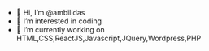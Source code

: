 - 👋 Hi, I’m @ambilidas
- 👀 I’m interested in coding
- 🌱 I’m currently working on HTML,CSS,ReactJS,Javascript,JQuery,Wordpress,PHP



<!---
ambilidas/ambilidas is a ✨ special ✨ repository because its `README.md` (this file) appears on your GitHub profile.
You can click the Preview link to take a look at your changes.
--->
